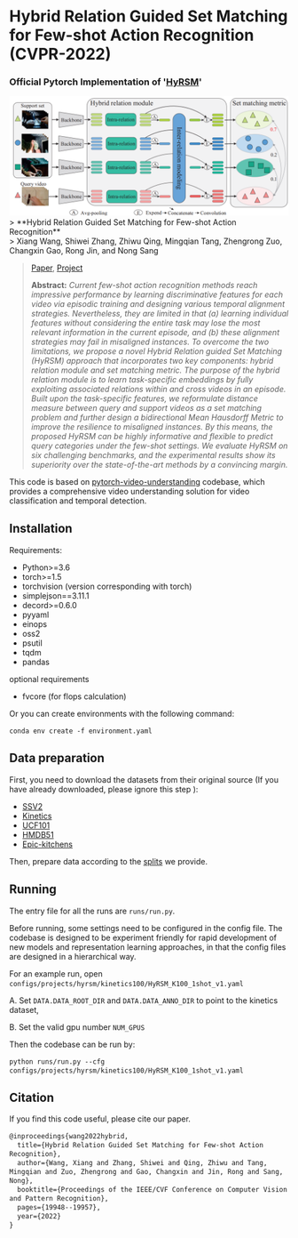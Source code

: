 # Hybrid Relation Guided Set Matching for Few-shot Action Recognition (CVPR-2022)
### Official Pytorch Implementation of '[HyRSM](https://openaccess.thecvf.com/content/CVPR2022/papers/Wang_Hybrid_Relation_Guided_Set_Matching_for_Few-Shot_Action_Recognition_CVPR_2022_paper.pdf)'

<img src = "HyRSM_arch.png" width="800">
> **Hybrid Relation Guided Set Matching for Few-shot Action Recognition**<br>
> Xiang Wang,  Shiwei Zhang,  Zhiwu Qing,  Mingqian Tang,  Zhengrong Zuo,  Changxin Gao,  Rong Jin, and Nong Sang

> [Paper](https://openaccess.thecvf.com/content/CVPR2022/papers/Wang_Hybrid_Relation_Guided_Set_Matching_for_Few-Shot_Action_Recognition_CVPR_2022_paper.pdf), [Project](https://hyrsm-cvpr2022.github.io/)
>
> **Abstract:** *Current few-shot action recognition methods reach impressive performance by learning discriminative features for each video via episodic training and designing various temporal alignment strategies. Nevertheless, they are limited in that (a) learning individual features without considering the entire task may lose the most relevant information in the current episode, and (b) these alignment strategies may fail in misaligned instances. To overcome the two limitations, we propose a novel Hybrid Relation guided Set Matching (HyRSM) approach that incorporates two key components: hybrid relation module and set matching metric. The purpose of the hybrid relation module is to learn task-specific embeddings by fully exploiting associated relations within and cross videos in an episode. Built upon the task-specific features, we reformulate distance measure between query and support videos as a set matching problem and further design a bidirectional Mean Hausdorff Metric to improve the resilience to misaligned instances. By this means, the proposed HyRSM can be highly informative and flexible to predict query categories under the few-shot settings. We evaluate HyRSM on six challenging benchmarks, and the experimental results show its superiority over the state-of-the-art methods by a convincing margin.*


This code is based on [pytorch-video-understanding](https://github.com/alibaba-mmai-research/TAdaConv) codebase, which provides a comprehensive video understanding solution for video classification and temporal detection. 

## Installation

Requirements:
- Python>=3.6
- torch>=1.5
- torchvision (version corresponding with torch)
- simplejson==3.11.1
- decord>=0.6.0
- pyyaml
- einops
- oss2
- psutil
- tqdm
- pandas

optional requirements
- fvcore (for flops calculation)

Or you can create environments with the following command:
```
conda env create -f environment.yaml
```

## Data preparation

First, you need to download the datasets from their original source (If you have already downloaded, please ignore this step
):

- [SSV2](https://20bn.com/datasets/something-something#download)
- [Kinetics](https://github.com/Showmax/kinetics-downloader)
- [UCF101](https://www.crcv.ucf.edu/data/UCF101.php)
- [HMDB51](https://serre-lab.clps.brown.edu/resource/hmdb-a-large-human-motion-database/#Downloads)
- [Epic-kitchens](https://epic-kitchens.github.io/2022)

Then, prepare data according to the [splits](configs/projects/hyrsm) we provide.

## Running
The entry file for all the runs are `runs/run.py`. 

Before running, some settings need to be configured in the config file. 
The codebase is designed to be experiment friendly for rapid development of new models and representation learning approaches, in that the config files are designed in a hierarchical way.

For an example run, open `configs/projects/hyrsm/kinetics100/HyRSM_K100_1shot_v1.yaml`

A. Set `DATA.DATA_ROOT_DIR` and `DATA.DATA_ANNO_DIR` to point to the kinetics dataset, 

B. Set the valid gpu number `NUM_GPUS`

Then the codebase can be run by:
```
python runs/run.py --cfg configs/projects/hyrsm/kinetics100/HyRSM_K100_1shot_v1.yaml
```

## Citation
If you find this code useful, please cite our paper.

~~~~
@inproceedings{wang2022hybrid,
  title={Hybrid Relation Guided Set Matching for Few-shot Action Recognition},
  author={Wang, Xiang and Zhang, Shiwei and Qing, Zhiwu and Tang, Mingqian and Zuo, Zhengrong and Gao, Changxin and Jin, Rong and Sang, Nong},
  booktitle={Proceedings of the IEEE/CVF Conference on Computer Vision and Pattern Recognition},
  pages={19948--19957},
  year={2022}
}
~~~~
